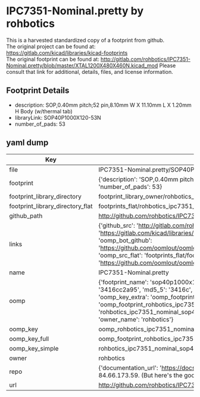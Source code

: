 # IPC7351-Nominal.pretty by rohbotics  
This is a harvested standardized copy of a footprint from github.  
The original project can be found at:  
https://gitlab.com/kicad/libraries/kicad-footprints  
The original footprint can be found at:
http://gitlab.com/rohbotics/IPC7351-Nominal.pretty/blob/master/XTAL1200X480X460N.kicad_mod
Please consult that link for additional, details, files, and license information.  
## Footprint Details
* description: SOP,0.40mm pitch;52 pin,8.10mm W X 11.10mm L X 1.20mm H Body (w/thermal tab)  
* libraryLink: SOP40P1000X120-53N  
* number_of_pads: 53  
## yaml dump  
| Key | Value |  
| --- | --- |  
| file | IPC7351-Nominal.pretty/SOP40P1000X120-53N.kicad_mod |  
| footprint | {'description': 'SOP,0.40mm pitch;52 pin,8.10mm W X 11.10mm L X 1.20mm H Body (w/thermal tab)', 'libraryLink': 'SOP40P1000X120-53N', 'number_of_pads': 53} |  
| footprint_library_directory | footprint_library_owner/rohbotics_IPC7351-Nominal.pretty |  
| footprint_library_directory_flat | footprints_flat/rohbotics_ipc7351_nominal_sop40p1000x120_53n/working |  
| github_path | http://github.com/rohbotics/IPC7351-Nominal.pretty/blob/master/SOP40P1000X120-53N.kicad_mod |  
| links | {'github_src': 'http://gitlab.com/rohbotics/IPC7351-Nominal.pretty/blob/master/XTAL1200X480X460N.kicad_mod', 'github_src_repo': 'https://gitlab.com/kicad/libraries/kicad-footprints', 'oomp_bot': 'footprints/rohbotics_ipc7351_nominal_sop40p1000x120_53n/working', 'oomp_bot_github': 'https://github.com/oomlout/oomlout_oomp_footprint_bot/tree/main/footprints/rohbotics_ipc7351_nominal_sop40p1000x120_53n/working', 'oomp_src_flat': 'footprints_flat/footprints_flat/rohbotics_ipc7351_nominal_sop40p1000x120_53n/working', 'oomp_src_flat_github': 'https://github.com/oomlout/oomlout_oomp_footprint_src/tree/main/footprints_flat/rohbotics_ipc7351_nominal_sop40p1000x120_53n/working'} |  
| name | IPC7351-Nominal.pretty |  
| oomp | {'footprint_name': 'sop40p1000x120_53n', 'library_name': 'ipc7351_nominal', 'md5': '3416cc2a958612eee7c5f336bb7573b0', 'md5_10': '3416cc2a95', 'md5_5': '3416c', 'md5_6': '3416cc', 'oomp_key': 'oomp_rohbotics_ipc7351_nominal_sop40p1000x120_53n', 'oomp_key_extra': 'oomp_footprint_rohbotics_ipc7351_nominal_sop40p1000x120_53n', 'oomp_key_full': 'oomp_footprint_rohbotics_ipc7351_nominal_sop40p1000x120_53n_3416cc', 'oomp_key_simple': 'rohbotics_ipc7351_nominal_sop40p1000x120_53n', 'original_filename': 'IPC7351-Nominal.pretty/SOP40P1000X120-53N.kicad_mod', 'owner_name': 'rohbotics'} |  
| oomp_key | oomp_rohbotics_ipc7351_nominal_sop40p1000x120_53n |  
| oomp_key_full | oomp_footprint_rohbotics_ipc7351_nominal_sop40p1000x120_53n |  
| oomp_key_simple | rohbotics_ipc7351_nominal_sop40p1000x120_53n |  
| owner | rohbotics |  
| repo | {'documentation_url': 'https://docs.github.com/rest/overview/resources-in-the-rest-api#rate-limiting', 'message': "API rate limit exceeded for 84.66.173.59. (But here's the good news: Authenticated requests get a higher rate limit. Check out the documentation for more details.)"} |  
| url | http://github.com/rohbotics/IPC7351-Nominal.pretty |  

